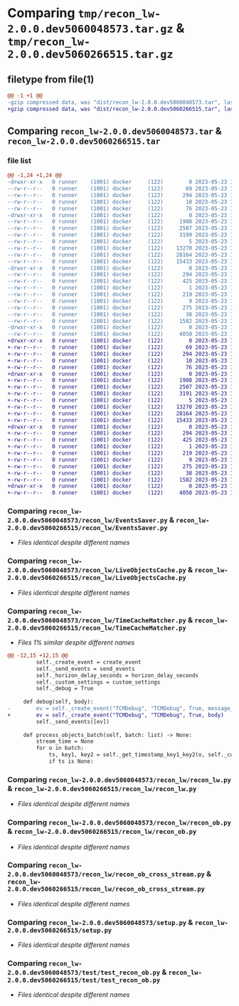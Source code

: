 # Comparing `tmp/recon_lw-2.0.0.dev5060048573.tar.gz` & `tmp/recon_lw-2.0.0.dev5060266515.tar.gz`

## filetype from file(1)

```diff
@@ -1 +1 @@
-gzip compressed data, was "dist/recon_lw-2.0.0.dev5060048573.tar", last modified: Tue May 23 17:01:34 2023, max compression
+gzip compressed data, was "dist/recon_lw-2.0.0.dev5060266515.tar", last modified: Tue May 23 17:24:31 2023, max compression
```

## Comparing `recon_lw-2.0.0.dev5060048573.tar` & `recon_lw-2.0.0.dev5060266515.tar`

### file list

```diff
@@ -1,24 +1,24 @@
-drwxr-xr-x   0 runner    (1001) docker     (122)        0 2023-05-23 17:01:34.000000 recon_lw-2.0.0.dev5060048573/
--rw-r--r--   0 runner    (1001) docker     (122)       69 2023-05-23 17:01:04.000000 recon_lw-2.0.0.dev5060048573/MANIFEST.in
--rw-r--r--   0 runner    (1001) docker     (122)      294 2023-05-23 17:01:34.000000 recon_lw-2.0.0.dev5060048573/PKG-INFO
--rw-r--r--   0 runner    (1001) docker     (122)       10 2023-05-23 17:01:04.000000 recon_lw-2.0.0.dev5060048573/README.md
--rw-r--r--   0 runner    (1001) docker     (122)       76 2023-05-23 17:01:13.000000 recon_lw-2.0.0.dev5060048573/package_info.json
-drwxr-xr-x   0 runner    (1001) docker     (122)        0 2023-05-23 17:01:34.000000 recon_lw-2.0.0.dev5060048573/recon_lw/
--rw-r--r--   0 runner    (1001) docker     (122)     1908 2023-05-23 17:01:04.000000 recon_lw-2.0.0.dev5060048573/recon_lw/EventsSaver.py
--rw-r--r--   0 runner    (1001) docker     (122)     2507 2023-05-23 17:01:04.000000 recon_lw-2.0.0.dev5060048573/recon_lw/LiveObjectsCache.py
--rw-r--r--   0 runner    (1001) docker     (122)     3199 2023-05-23 17:01:04.000000 recon_lw-2.0.0.dev5060048573/recon_lw/TimeCacheMatcher.py
--rw-r--r--   0 runner    (1001) docker     (122)        5 2023-05-23 17:01:04.000000 recon_lw-2.0.0.dev5060048573/recon_lw/__init__.py
--rw-r--r--   0 runner    (1001) docker     (122)    13270 2023-05-23 17:01:04.000000 recon_lw-2.0.0.dev5060048573/recon_lw/recon_lw.py
--rw-r--r--   0 runner    (1001) docker     (122)    28164 2023-05-23 17:01:04.000000 recon_lw-2.0.0.dev5060048573/recon_lw/recon_ob.py
--rw-r--r--   0 runner    (1001) docker     (122)    15433 2023-05-23 17:01:04.000000 recon_lw-2.0.0.dev5060048573/recon_lw/recon_ob_cross_stream.py
-drwxr-xr-x   0 runner    (1001) docker     (122)        0 2023-05-23 17:01:34.000000 recon_lw-2.0.0.dev5060048573/recon_lw.egg-info/
--rw-r--r--   0 runner    (1001) docker     (122)      294 2023-05-23 17:01:34.000000 recon_lw-2.0.0.dev5060048573/recon_lw.egg-info/PKG-INFO
--rw-r--r--   0 runner    (1001) docker     (122)      425 2023-05-23 17:01:34.000000 recon_lw-2.0.0.dev5060048573/recon_lw.egg-info/SOURCES.txt
--rw-r--r--   0 runner    (1001) docker     (122)        1 2023-05-23 17:01:34.000000 recon_lw-2.0.0.dev5060048573/recon_lw.egg-info/dependency_links.txt
--rw-r--r--   0 runner    (1001) docker     (122)      219 2023-05-23 17:01:34.000000 recon_lw-2.0.0.dev5060048573/recon_lw.egg-info/requires.txt
--rw-r--r--   0 runner    (1001) docker     (122)        9 2023-05-23 17:01:34.000000 recon_lw-2.0.0.dev5060048573/recon_lw.egg-info/top_level.txt
--rw-r--r--   0 runner    (1001) docker     (122)      275 2023-05-23 17:01:04.000000 recon_lw-2.0.0.dev5060048573/requirements.txt
--rw-r--r--   0 runner    (1001) docker     (122)       38 2023-05-23 17:01:34.000000 recon_lw-2.0.0.dev5060048573/setup.cfg
--rw-r--r--   0 runner    (1001) docker     (122)     1582 2023-05-23 17:01:04.000000 recon_lw-2.0.0.dev5060048573/setup.py
-drwxr-xr-x   0 runner    (1001) docker     (122)        0 2023-05-23 17:01:34.000000 recon_lw-2.0.0.dev5060048573/test/
--rw-r--r--   0 runner    (1001) docker     (122)     4050 2023-05-23 17:01:04.000000 recon_lw-2.0.0.dev5060048573/test/test_recon_ob.py
+drwxr-xr-x   0 runner    (1001) docker     (122)        0 2023-05-23 17:24:31.000000 recon_lw-2.0.0.dev5060266515/
+-rw-r--r--   0 runner    (1001) docker     (122)       69 2023-05-23 17:24:05.000000 recon_lw-2.0.0.dev5060266515/MANIFEST.in
+-rw-r--r--   0 runner    (1001) docker     (122)      294 2023-05-23 17:24:31.000000 recon_lw-2.0.0.dev5060266515/PKG-INFO
+-rw-r--r--   0 runner    (1001) docker     (122)       10 2023-05-23 17:24:05.000000 recon_lw-2.0.0.dev5060266515/README.md
+-rw-r--r--   0 runner    (1001) docker     (122)       76 2023-05-23 17:24:12.000000 recon_lw-2.0.0.dev5060266515/package_info.json
+drwxr-xr-x   0 runner    (1001) docker     (122)        0 2023-05-23 17:24:31.000000 recon_lw-2.0.0.dev5060266515/recon_lw/
+-rw-r--r--   0 runner    (1001) docker     (122)     1908 2023-05-23 17:24:05.000000 recon_lw-2.0.0.dev5060266515/recon_lw/EventsSaver.py
+-rw-r--r--   0 runner    (1001) docker     (122)     2507 2023-05-23 17:24:05.000000 recon_lw-2.0.0.dev5060266515/recon_lw/LiveObjectsCache.py
+-rw-r--r--   0 runner    (1001) docker     (122)     3191 2023-05-23 17:24:05.000000 recon_lw-2.0.0.dev5060266515/recon_lw/TimeCacheMatcher.py
+-rw-r--r--   0 runner    (1001) docker     (122)        5 2023-05-23 17:24:05.000000 recon_lw-2.0.0.dev5060266515/recon_lw/__init__.py
+-rw-r--r--   0 runner    (1001) docker     (122)    13270 2023-05-23 17:24:05.000000 recon_lw-2.0.0.dev5060266515/recon_lw/recon_lw.py
+-rw-r--r--   0 runner    (1001) docker     (122)    28164 2023-05-23 17:24:05.000000 recon_lw-2.0.0.dev5060266515/recon_lw/recon_ob.py
+-rw-r--r--   0 runner    (1001) docker     (122)    15433 2023-05-23 17:24:05.000000 recon_lw-2.0.0.dev5060266515/recon_lw/recon_ob_cross_stream.py
+drwxr-xr-x   0 runner    (1001) docker     (122)        0 2023-05-23 17:24:31.000000 recon_lw-2.0.0.dev5060266515/recon_lw.egg-info/
+-rw-r--r--   0 runner    (1001) docker     (122)      294 2023-05-23 17:24:31.000000 recon_lw-2.0.0.dev5060266515/recon_lw.egg-info/PKG-INFO
+-rw-r--r--   0 runner    (1001) docker     (122)      425 2023-05-23 17:24:31.000000 recon_lw-2.0.0.dev5060266515/recon_lw.egg-info/SOURCES.txt
+-rw-r--r--   0 runner    (1001) docker     (122)        1 2023-05-23 17:24:31.000000 recon_lw-2.0.0.dev5060266515/recon_lw.egg-info/dependency_links.txt
+-rw-r--r--   0 runner    (1001) docker     (122)      219 2023-05-23 17:24:31.000000 recon_lw-2.0.0.dev5060266515/recon_lw.egg-info/requires.txt
+-rw-r--r--   0 runner    (1001) docker     (122)        9 2023-05-23 17:24:31.000000 recon_lw-2.0.0.dev5060266515/recon_lw.egg-info/top_level.txt
+-rw-r--r--   0 runner    (1001) docker     (122)      275 2023-05-23 17:24:05.000000 recon_lw-2.0.0.dev5060266515/requirements.txt
+-rw-r--r--   0 runner    (1001) docker     (122)       38 2023-05-23 17:24:31.000000 recon_lw-2.0.0.dev5060266515/setup.cfg
+-rw-r--r--   0 runner    (1001) docker     (122)     1582 2023-05-23 17:24:05.000000 recon_lw-2.0.0.dev5060266515/setup.py
+drwxr-xr-x   0 runner    (1001) docker     (122)        0 2023-05-23 17:24:31.000000 recon_lw-2.0.0.dev5060266515/test/
+-rw-r--r--   0 runner    (1001) docker     (122)     4050 2023-05-23 17:24:05.000000 recon_lw-2.0.0.dev5060266515/test/test_recon_ob.py
```

### Comparing `recon_lw-2.0.0.dev5060048573/recon_lw/EventsSaver.py` & `recon_lw-2.0.0.dev5060266515/recon_lw/EventsSaver.py`

 * *Files identical despite different names*

### Comparing `recon_lw-2.0.0.dev5060048573/recon_lw/LiveObjectsCache.py` & `recon_lw-2.0.0.dev5060266515/recon_lw/LiveObjectsCache.py`

 * *Files identical despite different names*

### Comparing `recon_lw-2.0.0.dev5060048573/recon_lw/TimeCacheMatcher.py` & `recon_lw-2.0.0.dev5060266515/recon_lw/TimeCacheMatcher.py`

 * *Files 1% similar despite different names*

```diff
@@ -12,15 +12,15 @@
         self._create_event = create_event
         self._send_events = send_events
         self._horizon_delay_seconds = horizon_delay_seconds
         self._custom_settings = custom_settings
         self._debug = True
 
     def debug(self, body):
-        ev = self._create_event("TCMDebug", "TCMDebug", True, message_dict)
+        ev = self._create_event("TCMDebug", "TCMDebug", True, body)
         self._send_events([ev])
 
     def process_objects_batch(self, batch: list) -> None:
         stream_time = None
         for o in batch:
             ts, key1, key2 = self._get_timestamp_key1_key2(o, self._custom_settings)
             if ts is None:
```

### Comparing `recon_lw-2.0.0.dev5060048573/recon_lw/recon_lw.py` & `recon_lw-2.0.0.dev5060266515/recon_lw/recon_lw.py`

 * *Files identical despite different names*

### Comparing `recon_lw-2.0.0.dev5060048573/recon_lw/recon_ob.py` & `recon_lw-2.0.0.dev5060266515/recon_lw/recon_ob.py`

 * *Files identical despite different names*

### Comparing `recon_lw-2.0.0.dev5060048573/recon_lw/recon_ob_cross_stream.py` & `recon_lw-2.0.0.dev5060266515/recon_lw/recon_ob_cross_stream.py`

 * *Files identical despite different names*

### Comparing `recon_lw-2.0.0.dev5060048573/setup.py` & `recon_lw-2.0.0.dev5060266515/setup.py`

 * *Files identical despite different names*

### Comparing `recon_lw-2.0.0.dev5060048573/test/test_recon_ob.py` & `recon_lw-2.0.0.dev5060266515/test/test_recon_ob.py`

 * *Files identical despite different names*

